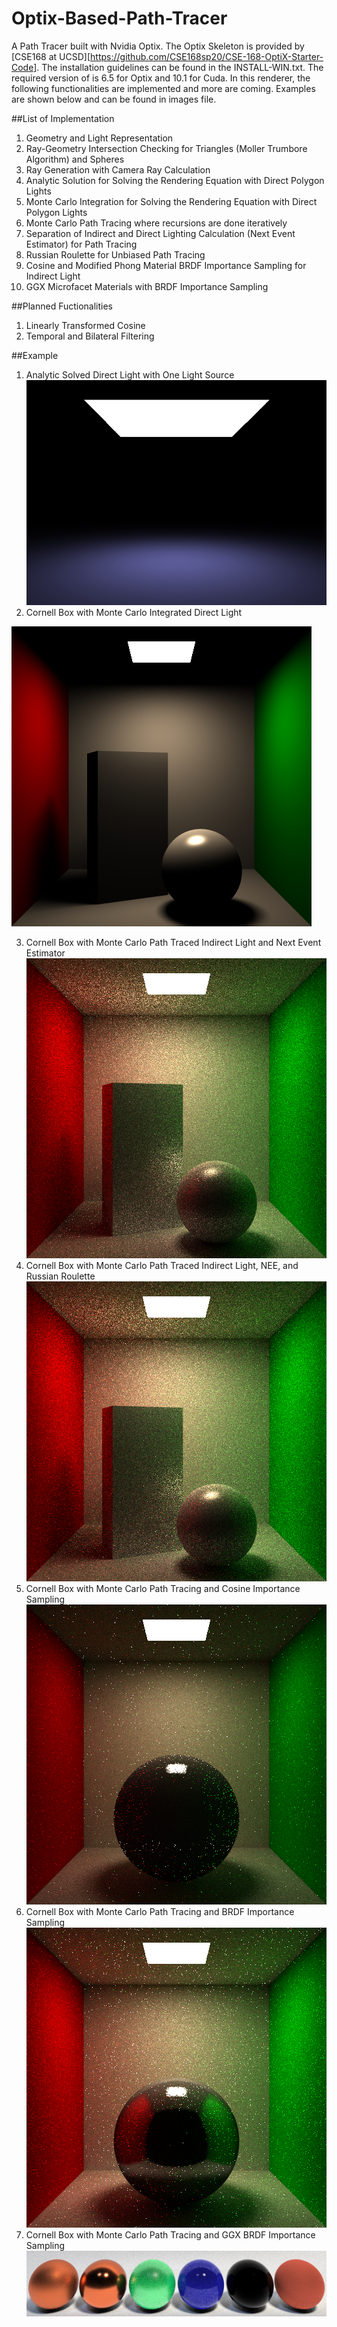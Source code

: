 # Optix-Based-Path-Tracer

A Path Tracer built with Nvidia Optix. The Optix Skeleton is provided by [CSE168 at UCSD][https://github.com/CSE168sp20/CSE-168-OptiX-Starter-Code]. The installation guidelines can be found in the INSTALL-WIN.txt. The required version of is 6.5 for Optix and 10.1 for Cuda. 
In this renderer, the following functionalities are implemented and more are coming. Examples are shown below and can be found in images file.

##List of Implementation
1. Geometry and Light Representation
2. Ray-Geometry Intersection Checking for Triangles (Moller Trumbore Algorithm) and Spheres
3. Ray Generation with Camera Ray Calculation
4. Analytic Solution for Solving the Rendering Equation with Direct Polygon Lights
5. Monte Carlo Integration for Solving the Rendering Equation with Direct Polygon Lights
6. Monte Carlo Path Tracing where recursions are done iteratively
7. Separation of Indirect and Direct Lighting Calculation (Next Event Estimator) for Path Tracing
8. Russian Roulette for Unbiased Path Tracing
9. Cosine and Modified Phong Material BRDF Importance Sampling for Indirect Light
10. GGX Microfacet Materials with BRDF Importance Sampling

##Planned Fuctionalities
1. Linearly Transformed Cosine
2. Temporal and Bilateral Filtering

##Example
1. Analytic Solved Direct Light with One Light Source
![](images/analytic.png)
2. Cornell Box with Monte Carlo Integrated Direct Light

![](images/cornell.png)

3. Cornell Box with Monte Carlo Path Traced Indirect Light and Next Event Estimator
![](images/cornellNEE.png)
4. Cornell Box with Monte Carlo Path Traced Indirect Light, NEE, and Russian Roulette
![](images/cornellRR.png)
5. Cornell Box with Monte Carlo Path Tracing and Cosine Importance Sampling
![](images/cornellCosine.png)
6. Cornell Box with Monte Carlo Path Tracing and BRDF Importance Sampling
![](images/cornellBRDF.png)
7. Cornell Box with Monte Carlo Path Tracing and GGX BRDF Importance Sampling
![](images/ggx.png)
